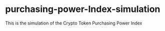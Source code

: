 # purchasing-power-Index-simulation
This is the simulation of the Crypto Token Purchasing Power Index
